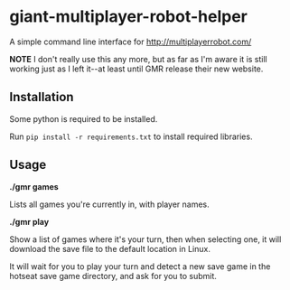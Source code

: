 giant-multiplayer-robot-helper
==============================

A simple command line interface for http://multiplayerrobot.com/

**NOTE** I don't really use this any more, but as far as I'm aware it is still working just as I left it--at least until GMR release their new website.

Installation
---------------------------

Some python is required to be installed.

Run `pip install -r requirements.txt` to install required libraries.

Usage
-----

**./gmr games**

Lists all games you're currently in, with player names.

**./gmr play**

Show a list of games where it's your turn, then when selecting one, it will download the save file to the default location in Linux.

It will wait for you to play your turn and detect a new save game in the hotseat save game directory, and ask for you to submit.


